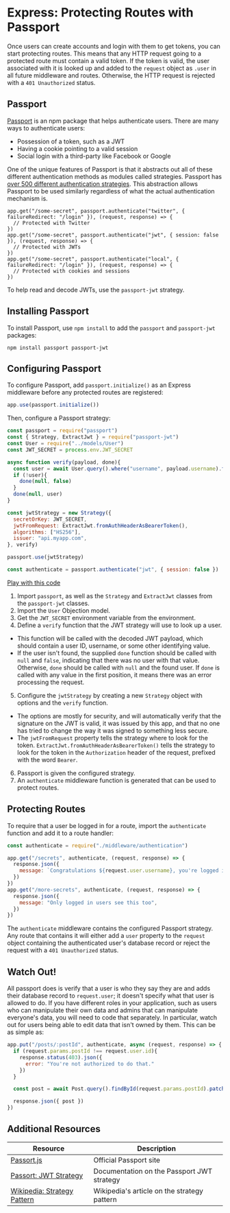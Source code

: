 # Express: Protecting Routes with Passport

Once users can create accounts and login with them to get tokens, you can start protecting routes. This means that any HTTP request going to a protected route must contain a valid token. If the token is valid, the user associated with it is looked up and added to the `request` object as `.user` in all future middleware and routes. Otherwise, the HTTP request is rejected with a `401 Unauthorized` status.

## Passport

[Passport](http://www.passportjs.org/) is an npm package that helps authenticate users. There are many ways to authenticate users:

* Possession of a token, such as a JWT
* Having a cookie pointing to a valid session
* Social login with a third-party like Facebook or Google

One of the unique features of Passport is that it abstracts out all of these different authentication methods as modules called strategies. Passport has [over 500 different authentication strategies](http://www.passportjs.org/packages/). This abstraction allows Passport to be used similarly regardless of what the actual authentication mechanism is.

```
app.get("/some-secret", passport.authenticate("twitter", { failureRedirect: "/login" }), (request, response) => {
  // Protected with Twitter
})
app.get("/some-secret", passport.authenticate("jwt", { session: false }), (request, response) => {
  // Protected with JWTs
})
app.get("/some-secret", passport.authenticate("local", { failureRedirect: "/login" }), (request, response) => {
  // Protected with cookies and sessions
})
```

To help read and decode JWTs, use the `passport-jwt` strategy.

## Installing Passport

To install Passport, use `npm install` to add the `passport` and `passport-jwt` packages:

```
npm install passport passport-jwt
```

## Configuring Passport

To configure Passport, add `passport.initialize()` as an Express middleware before any protected routes are registered:

```js
app.use(passport.initialize())
```

Then, configure a Passport strategy:

```js
const passport = require("passport")
const { Strategy, ExtractJwt } = require("passport-jwt")
const User = require("../models/User")
const JWT_SECRET = process.env.JWT_SECRET

async function verify(payload, done){
  const user = await User.query().where("username", payload.username).first()
  if (!user){
    done(null, false)
  }
  done(null, user)
}

const jwtStrategy = new Strategy({
  secretOrKey: JWT_SECRET,
  jwtFromRequest: ExtractJwt.fromAuthHeaderAsBearerToken(),
  algorithms: ["HS256"],
  issuer: "api.myapp.com",
}, verify)

passport.use(jwtStrategy)

const authenticate = passport.authenticate("jwt", { session: false })
```

[Play with this code](https://codesandbox.io/s/admiring-saha-ik32w)

1. Import `passport`, as well as the `Strategy` and `ExtractJwt` classes from the `passport-jwt` classes.
2. Import the `User` Objection model.
3. Get the `JWT_SECRET` environment variable from the environment.
4. Define a `verify` function that the JWT strategy will use to look up a user.
  * This function will be called with the decoded JWT payload, which should contain a user ID, username, or some other identifying value.
  * If the user isn't found, the supplied `done` function should be called with `null` and `false`, indicating that there was no user with that value. Otherwise, `done` should be called with `null` and the found user. If `done` is called with any value in the first position, it means there was an error processing the request.
5. Configure the `jwtStrategy` by creating a new `Strategy` object with options and the `verify` function.
  * The options are mostly for security, and will automatically verify that the signature on the JWT is valid, it was issued by this app, and that no one has tried to change the way it was signed to something less secure.
  * The `jwtFromRequest` property tells the strategy where to look for the token. `ExtractJwt.fromAuthHeaderAsBearerToken()` tells the strategy to look for the token in the `Authorization` header of the request, prefixed with the word `Bearer`.
6. Passport is given the configured strategy.
7. An `authenticate` middleware function is generated that can be used to protect routes.

## Protecting Routes

To require that a user be logged in for a route, import the `authenticate` function and add it to a route handler:

```js
const authenticate = require("./middleware/authentication")

app.get("/secrets", authenticate, (request, response) => {
  response.json({
    message: `Congratulations ${request.user.username}, you're logged in!`
  })
})
app.get("/more-secrets", authenticate, (request, response) => {
  response.json({
    message: "Only logged in users see this too",
  })
})
```

The `authenticate` middleware contains the configured Passport strategy. Any route that contains it will either add a `user` property to the `request` object containing the authenticated user's database record or reject the request with a `401 Unauthorized` status.

## Watch Out!

All passport does is verify that a user is who they say they are and adds their database record to `request.user`; it doesn't specify what that user is allowed to do. If you have different roles in your application, such as users who can manipulate their own data and admins that can manipulate everyone's data, you will need to code that separately. In particular, watch out for users being able to edit data that isn't owned by them. This can be as simple as:

```js
app.put("/posts/:postId", authenticate, async (request, response) => {
  if (request.params.postId !== request.user.id){
    response.status(403).json({
      error: "You're not authorized to do that."
    })
  }

  const post = await Post.query().findById(request.params.postId).patch(request.body.post)

  response.json({ post })
})
```

## Additional Resources

| Resource | Description |
| --- | --- |
| [Passort.js](http://www.passportjs.org/) | Official Passport site |
| [Passort: JWT Strategy](http://www.passportjs.org/packages/passport-jwt/) | Documentation on the Passport JWT strategy |
| [Wikipedia: Strategy Pattern](https://en.wikipedia.org/wiki/Strategy_pattern) | Wikipedia's article on the strategy pattern |
